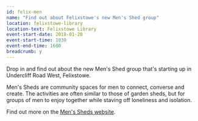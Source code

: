 ```yaml
---
id: felix-men
name: "Find out about Felixstowe's new Men's Shed group"
location: felixstowe-library
location-text: Felixstowe Library
event-start-date: 2018-01-20
event-start-time: 1030
event-end-time: 1600
breadcrumb: y
---
```


Drop in and find out about the new Men's Shed group that's starting up in Undercliff Road West, Felixstowe.

Men's Sheds are community spaces for men to connect, converse and create. The activities are often similar to those of garden sheds, but for groups of men to enjoy together while staving off loneliness and isolation.

Find out more on the [Men's Sheds website](https://menssheds.org.uk/about/what-is-a-mens-shed/).
